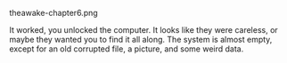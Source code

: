 theawake-chapter6.png

It worked, you unlocked the computer. It looks like they were careless, or maybe they wanted you to find it all along. The system is almost empty, except for an old corrupted file, a picture, and some weird data.
